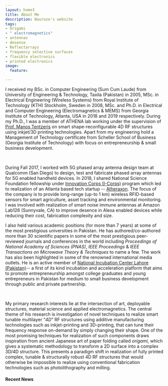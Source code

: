 ```yaml
---
layout: home3
title: About Me
description: Nauroze's website
tags:
- Origami
- " electromagnetics"
- antennas
- desense
- Reflectarrays
- frequency selective surfaces
- flexible electronics
- printed electronics
image:
  feature: 

---
```

I received my BSc. in Computer Engineering (Sum Cum Laude) from University of Engineering & Technology, Taxila (Pakistan) in 2005, MSc. in Electrical Engineering (Wireless Systems) from Royal Institute of Technology (KTH) Stockholm, Sweden in 2008, MSc. and Ph.D. in Electrical and Computer Engineering (Electromagnetics & MEMS) from Georgia Institute of Technology, Atlanta, USA in 2018 and 2019 respectively. During my Ph.D., I was a member of ATHENA lab working under the supervision of [Prof. Manos Tentzeris](http://tentzeris.ece.gatech.edu/index.html) on smart shape-reconfigurable 4D RF structures using inkjet/3D printing technologies. Apart from my engineering  hold a Management of Technology certificate from Scheller School of Business (Georgia Institute of Technology) with focus on entrepreneurship & small business development.

<br />

 During Fall 2017, I worked with 5G phased array antenna design team at Qualcomm (San Diego) to design, test and fabricate phased array antennas for 5G enabled handheld devices. In 2018, I shared National Science Foundation fellowship under [Innovation Corps (I-Corps)](https://www.nsf.gov/news/special_reports/i-corps/) program which led to realization of an Atlanta based tech startup -- [Atheraxon](https://www.atheraxon.com/). The focus of the company is to provide long-range (up-to 1 km) wireless RFID-based sensors for smart agriculture, asset tracking and environmental monitoring. I was involved with realization of smart noise immune antennas at Amazon Lab126 (Sunnyvale, CA) to improve desence in Alexa enabled devices while reducing their cost, fabrication complexity and size. 

I also held various academic positions (for more than 7 years) at some of the most prestigious universities in Pakistan. He has authored/co-authored more than 30 scientific papers in some of the most prestigious peer-reviewed journals and conferences in the world including _Proceedings of National Academy of Sciences (PNAS)_, _IEEE Proceedings_ & _IEEE Transactions on Microwave Theory & Techniques_ to name a few. The work has also been highlighted in some of the renowned international media outlets. He is an active member of [National Incubation Center Lahore (Pakistan)](https://niclahore.lums.edu.pk/ "NIC")-- a first of its kind incubation and acceleration platform that aims to promote entrepreneurship amongst college graduates and young entrepreneurs in Pakistan for medium to small business development through public and private partnership. 

<br /> 

My primary research interests lie at the intersection of art, deployable structures, material science and applied electromagnetics. The central theme of his research is investigation of novel techniques to realize smart tunable multilayer “_4D_” RF structures using additive manufacturing technologies such as inkjet-printing and 3D-printing, that can tune their frequency response on-demand by simply changing their shape. One of the most promising techniques for realization of such components draws inspiration from ancient Japanese art of paper folding called _origami_, which gives a systematic methodology to transform a 2D surface into a complex 3D/4D structure. This presents a paradigm shift in realization of fully printed complex, tunable & structurally robust 4D RF structures that would otherwise be impossible to realize using conventional fabrication technologies such as photolithography and milling.

#### Recent News